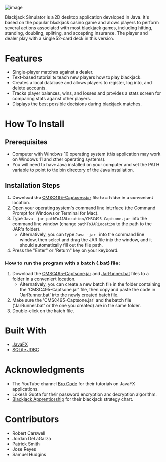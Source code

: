 ![image](https://github.com/SamuelHudgins/Blackjack-Simulator/assets/91093190/450d400e-45c5-44f1-9c6b-3d8afa714100)

Blackjack Simulator is a 2D desktop application developed in Java. It's based on the popular blackjack casino game and allows players to perform several actions associated with most blackjack games, including hitting, standing, doubling, splitting, and accepting insurance. The player and dealer play with a single 52-card deck in this version.

# Features
- Single-player matches against a dealer.
- Text-based tutorial to teach new players how to play blackjack.
- Creates a local database and allows players to register, log into, and delete accounts.
- Tracks player balances, wins, and losses and provides a stats screen for comparing stats against other players. 
- Displays the best possible decisions during blackjack matches.

# How To Install
## Prerequisites
- Computer with Windows 10 operating system (this application may work on Windows 11 and other operating systems).
- You will need to have Java installed on your computer and set the PATH variable to point to the bin directory of the Java installation.

## Installation Steps
1. Download the [CMSC495-Captsone.jar](https://github.com/SamuelHudgins/Blackjack-Simulator/blob/main/build/RunnableJAR/CMSC495-Captsone.jar) file to a folder in a convenient location.
1. Open your operating system's command line interface (the Command Prompt for Windows or Terminal for Mac).
1. Type `Java -jar pathToJARLocation/CMSC495-Captsone.jar` into the command line window (change `pathToJARLocation` to the path to the JAR's folder).
   - Alternatively, you can type `Java -jar ` into the command line window, then select and drag the JAR file into the window, and it should automatically fill out the file path.
1. Press the "Enter" or "Return" key on your keyboard.

### How to run the program with a batch (.bat) file:
1. Download the [CMSC495-Captsone.jar](https://github.com/SamuelHudgins/Blackjack-Simulator/blob/main/build/RunnableJAR/CMSC495-Captsone.jar) and [JarRunner.bat](https://github.com/SamuelHudgins/Blackjack-Simulator/blob/main/build/RunnableJAR/JarRunner.bat) files to a folder in a convenient location.
	- Alternatively, you can create a new batch file in the folder containing the 'CMSC495-Captsone.jar' file, then copy and paste the code in 'JarRunner.bat' into the newly created batch file.
1. Make sure the 'CMSC495-Captsone.jar' and the batch file ('JarRunner.bat' or the one you created) are in the same folder.
1. Double-click on the batch file.

# Built With
- [JavaFX](https://openjfx.io/)
- [SQLite JDBC](https://mvnrepository.com/artifact/org.xerial/sqlite-jdbc)

# Acknowledgments
- The YouTube channel [Bro Code](https://www.youtube.com/watch?v=9XJicRt_FaI) for their tutorials on JavaFX applications.
- [Lokesh Gupta](https://howtodoinjava.com/java/java-security/aes-256-encryption-decryption/) for their password encryption and decryption algorithm.
- [Blackjack Apprenticeship](https://www.blackjackapprenticeship.com/blackjack-strategy-charts/) for their blackjack strategy chart.

# Contributors
- Robert Carswell
- Jordan DeLaGarza
- Patrick Smith
- Jose Reyes
- Samuel Hudgins
